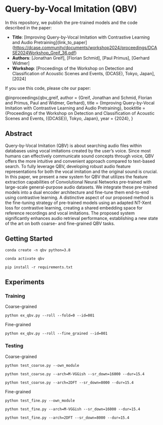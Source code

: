 # Query-by-Vocal Imitation (QBV)

In this repository, we publish the pre-trained models and the code described in the paper:

- **Title**: [Improving Query-by-Vocal Imitation with Contrastive Learning and Audio Pretraining](link_to_paper](https://dcase.community/documents/workshop2024/proceedings/DCASE2024Workshop_Greif_36.pdf)
- **Authors**: [Jonathan Greif], [Florian Schmid], [Paul Primus], [Gerhard Widmer]
- **Workshop**: [Proceedings of the Workshop on Detection and Classification of Acoustic Scenes and Events, (DCASE), Tokyo, Japan], [2024]

If you use this code, please cite our paper:

@inproceedings{qbv_greif,
  author       = {Greif, Jonathan and Schmid, Florian and Primus, Paul and Widmer, Gerhard},
  title        = {Improving Query-by-Vocal Imitation with Contrastive Learning and Audio Pretraining},
  booktitle    = {Proceedings of the Workshop on Detection and Classification of
                  Acoustic Scenes and Events, ({DCASE}), Tokyo, Japan},
  year         = {2024},
}

## Abstract

Query-by-Vocal Imitation (QBV) is about searching audio files within databases using vocal imitations created by the user’s voice.
Since most humans can effectively communicate sound concepts through voice, QBV offers the more intuitive and convenient approach compared to text-based search. 
To fully leverage QBV, developing robust audio feature representations for both the vocal imitation and the original sound is crucial. 
In this paper, we present a new system for QBV that utilizes the feature extraction capabilities of Convolutional Neural Networks pre-trained with large-scale general-purpose audio datasets. 
We integrate these pre-trained models into a dual encoder architecture and fine-tune them end-to-end using contrastive learning. 
A distinctive aspect of our proposed method is the fine-tuning strategy of pre-trained models using an adapted NT-Xent loss for contrastive learning, creating a shared embedding space for reference recordings and vocal imitations. 
The proposed system significantly enhances audio retrieval performance, establishing a new state of the art on both coarse- and fine-grained QBV tasks.

## Getting Started

```
conda create -n qbv python=3.8

conda activate qbv

pip install -r requirements.txt
```

## Experiments 

### Training

Coarse-grained
```
python ex_qbv.py --roll --fold=0 --id=001
```
Fine-grained
```
python ex_qbv.py --roll --fine_grained --id=001
```

### Testing

Coarse-grained
```
python test_coarse.py --own_module

python test_coarse.py --arch=M-VGGish --sr_down=16000 --dur=15.4

python test_coarse.py --arch=2DFT --sr_down=8000 --dur=15.4
```
Fine-grained
```
python test_fine.py --own_module

python test_fine.py --arch=M-VGGish --sr_down=16000 --dur=15.4

python test_fine.py --arch=2DFT --sr_down=8000 --dur=15.4
```
